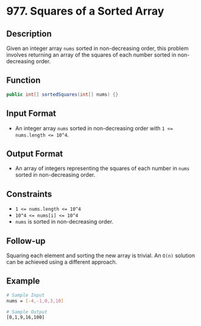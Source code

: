 # 977. Squares of a Sorted Array

## Description

Given an integer array `nums` sorted in non-decreasing order, this problem involves returning an array of the squares of each number sorted in non-decreasing order.

## Function

```java
public int[] sortedSquares(int[] nums) {}
```

## Input Format

- An integer array `nums` sorted in non-decreasing order with `1 <= nums.length <= 10^4`.

## Output Format

- An array of integers representing the squares of each number in `nums` sorted in non-decreasing order.

## Constraints

- `1 <= nums.length <= 10^4`
- `10^4 <= nums[i] <= 10^4`
- `nums` is sorted in non-decreasing order.

## Follow-up

Squaring each element and sorting the new array is trivial. An `O(n)` solution can be achieved using a different approach.

## Example

```bash
# Sample Input
nums = [-4,-1,0,3,10]

# Sample Output
[0,1,9,16,100]
```
